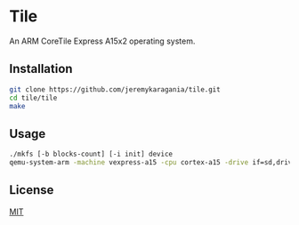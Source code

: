 # Tile
An ARM CoreTile Express A15x2 operating system.

## Installation
```bash
git clone https://github.com/jeremykaragania/tile.git
cd tile/tile
make
```
## Usage
```bash
./mkfs [-b blocks-count] [-i init] device
qemu-system-arm -machine vexpress-a15 -cpu cortex-a15 -drive if=sd,driver=file,filename=device -kernel tile -nographic
```

## License
[MIT](LICENSE)
